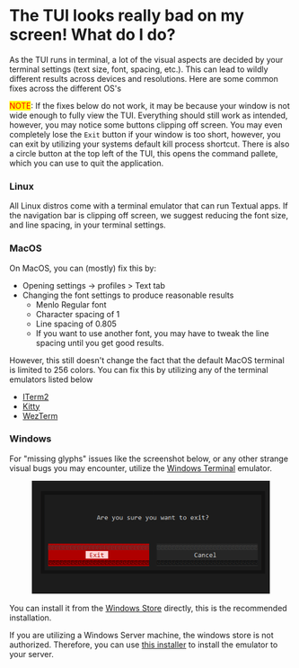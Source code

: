 # The TUI looks really bad on my screen! What do I do?

As the TUI runs in terminal, a lot of the visual aspects are decided by your terminal settings (text size, font, spacing, etc.). This can lead to wildly different results across devices and resolutions. Here are some common fixes across the different OS's

<mark style="color:red;">NOTE</mark>: If the fixes below do not work, it may be because your window is not wide enough to fully view the TUI. Everything should still work as intended, however, you may notice some buttons clipping off screen. You may even completely lose the `Exit` button if your window is too short, however, you can exit by utilizing your systems default kill process shortcut. There is also a circle button at the top left of the TUI, this opens the command pallete, which you can use to quit the application.&#x20;



### Linux

All Linux distros come with a terminal emulator that can run Textual apps. If the navigation bar is clipping off screen, we suggest reducing the font size, and line spacing, in your terminal settings.&#x20;



### MacOS

On MacOS, you can (mostly) fix this by:&#x20;

* Opening settings -> profiles > Text tab
* &#x20;Changing the font settings to produce reasonable results&#x20;
  * Menlo Regular font
  * Character spacing of 1
  * Line spacing of 0.805
  * If you want to use another font, you may have to tweak the line spacing until you get good results.

However, this still doesn't change the fact that the default MacOS terminal is limited to 256 colors. You can fix this by utilizing any of the terminal emulators listed below

* [ITerm2](https://iterm2.com)
* [Kitty](https://sw.kovidgoyal.net/kitty/)
* [WezTerm](https://wezfurlong.org/wezterm/)



### Windows

For "missing glyphs" issues like the screenshot below, or any other strange visual bugs you may encounter, utilize the [Windows Terminal](https://github.com/microsoft/terminal?tab=readme-ov-file#microsoft-store-recommended) emulator.&#x20;

<figure><img src="../.gitbook/assets/TUI Windows visual bug.png" alt=""><figcaption></figcaption></figure>

You can install it from the [Windows Store](https://aka.ms/terminal) directly, this is the recommended installation.

If you are utilizing a Windows Server machine, the windows store is not authorized. Therefore, you can use [this installer](https://github.com/JEFuller/install-windows-terminal/releases/tag/v1.0.0) to install the emulator to your server.&#x20;
